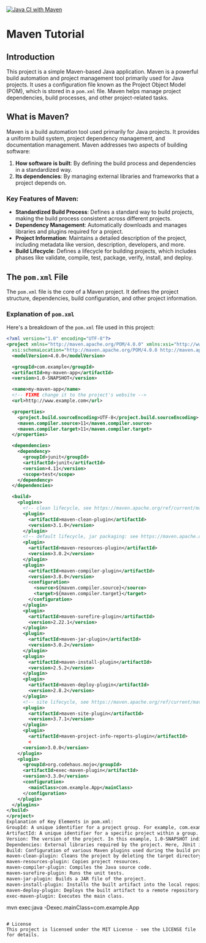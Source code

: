 [![Java CI with Maven](https://github.com/EzioDEVio/maven-tutorial/actions/workflows/maven.yml/badge.svg)](https://github.com/EzioDEVio/maven-tutorial/actions/workflows/maven.yml)

# Maven Tutorial

## Introduction

This project is a simple Maven-based Java application. Maven is a powerful build automation and project management tool primarily used for Java projects. It uses a configuration file known as the Project Object Model (POM), which is stored in a `pom.xml` file. Maven helps manage project dependencies, build processes, and other project-related tasks.

## What is Maven?

Maven is a build automation tool used primarily for Java projects. It provides a uniform build system, project dependency management, and documentation management. Maven addresses two aspects of building software:

1. **How software is built**: By defining the build process and dependencies in a standardized way.
2. **Its dependencies**: By managing external libraries and frameworks that a project depends on.

### Key Features of Maven:
- **Standardized Build Process**: Defines a standard way to build projects, making the build process consistent across different projects.
- **Dependency Management**: Automatically downloads and manages libraries and plugins required for a project.
- **Project Information**: Maintains a detailed description of the project, including metadata like version, description, developers, and more.
- **Build Lifecycle**: Defines a lifecycle for building projects, which includes phases like validate, compile, test, package, verify, install, and deploy.

## The `pom.xml` File

The `pom.xml` file is the core of a Maven project. It defines the project structure, dependencies, build configuration, and other project information.

### Explanation of `pom.xml`

Here's a breakdown of the `pom.xml` file used in this project:

```xml
<?xml version="1.0" encoding="UTF-8"?>
<project xmlns="http://maven.apache.org/POM/4.0.0" xmlns:xsi="http://www.w3.org/2001/XMLSchema-instance"
  xsi:schemaLocation="http://maven.apache.org/POM/4.0.0 http://maven.apache.org/xsd/maven-4.0.0.xsd">
  <modelVersion>4.0.0</modelVersion>

  <groupId>com.example</groupId>
  <artifactId>my-maven-app</artifactId>
  <version>1.0-SNAPSHOT</version>

  <name>my-maven-app</name>
  <!-- FIXME change it to the project's website -->
  <url>http://www.example.com</url>

  <properties>
    <project.build.sourceEncoding>UTF-8</project.build.sourceEncoding>
    <maven.compiler.source>11</maven.compiler.source>
    <maven.compiler.target>11</maven.compiler.target>
  </properties>

  <dependencies>
    <dependency>
      <groupId>junit</groupId>
      <artifactId>junit</artifactId>
      <version>4.11</version>
      <scope>test</scope>
    </dependency>
  </dependencies>

  <build>
    <plugins>
      <!-- clean lifecycle, see https://maven.apache.org/ref/current/maven-core/lifecycles.html#clean_Lifecycle -->
      <plugin>
        <artifactId>maven-clean-plugin</artifactId>
        <version>3.1.0</version>
      </plugin>
      <!-- default lifecycle, jar packaging: see https://maven.apache.org/ref/current/maven-core/default-bindings.html#Plugin_bindings_for_jar_packaging -->
      <plugin>
        <artifactId>maven-resources-plugin</artifactId>
        <version>3.0.2</version>
      </plugin>
      <plugin>
        <artifactId>maven-compiler-plugin</artifactId>
        <version>3.8.0</version>
        <configuration>
          <source>${maven.compiler.source}</source>
          <target>${maven.compiler.target}</target>
        </configuration>
      </plugin>
      <plugin>
        <artifactId>maven-surefire-plugin</artifactId>
        <version>2.22.1</version>
      </plugin>
      <plugin>
        <artifactId>maven-jar-plugin</artifactId>
        <version>3.0.2</version>
      </plugin>
      <plugin>
        <artifactId>maven-install-plugin</artifactId>
        <version>2.5.2</version>
      </plugin>
      <plugin>
        <artifactId>maven-deploy-plugin</artifactId>
        <version>2.8.2</version>
      </plugin>
      <!-- site lifecycle, see https://maven.apache.org/ref/current/maven-core/lifecycles.html#site_Lifecycle -->
      <plugin>
        <artifactId>maven-site-plugin</artifactId>
        <version>3.7.1</version>
      </plugin>
      <plugin>
        <artifactId>maven-project-info-reports-plugin</artifactId>
        <
      <version>3.0.0</version>
    </plugin>
    <plugin>
      <groupId>org.codehaus.mojo</groupId>
      <artifactId>exec-maven-plugin</artifactId>
      <version>3.3.0</version>
      <configuration>
        <mainClass>com.example.App</mainClass>
      </configuration>
    </plugin>
  </plugins>
</build>
</project>
Explanation of Key Elements in pom.xml:
GroupId: A unique identifier for a project group. For example, com.example.
ArtifactId: A unique identifier for a specific project within a group. For example, my-maven-app.
Version: The version of the project. In this example, 1.0-SNAPSHOT indicates it's a development version.
Dependencies: External libraries required by the project. Here, JUnit is included as a dependency for testing purposes.
Build: Configuration of various Maven plugins used during the build process. Plugins include:
maven-clean-plugin: Cleans the project by deleting the target directory.
maven-resources-plugin: Copies project resources.
maven-compiler-plugin: Compiles the Java source code.
maven-surefire-plugin: Runs the unit tests.
maven-jar-plugin: Builds a JAR file of the project.
maven-install-plugin: Installs the built artifact into the local repository.
maven-deploy-plugin: Deploys the built artifact to a remote repository.
exec-maven-plugin: Executes the main class.

```
mvn exec:java -Dexec.mainClass=com.example.App
```

# License
This project is licensed under the MIT License - see the LICENSE file for details.
